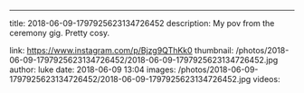 ---
title: 2018-06-09-1797925623134726452
description: My pov from the ceremony gig. Pretty cosy.

link: https://www.instagram.com/p/Bjzg9QThKk0
thumbnail: /photos/2018-06-09-1797925623134726452/2018-06-09-1797925623134726452.jpg
author: luke
date: 2018-06-09 13:04
images: /photos/2018-06-09-1797925623134726452/2018-06-09-1797925623134726452.jpg
videos: 
